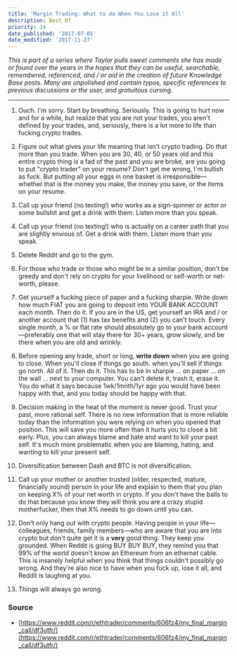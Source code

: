 ```yaml
---
title: 'Margin Trading: What to do When You Lose it All'
description: Best Of
priority: 14
date_published: '2017-07-05'
date_modified: '2017-11-27'
---
```



*This is part of a series where Taylor pulls sweet comments she has made or found over the years in the hopes that they can be useful, searchable, remembered, referenced, and / or aid in the creation of future Knowledge Base posts. Many are unpolished and contain typos, specific references to previous discussions or the user, and gratuitous cursing.*

---

1. Ouch. I'm sorry. Start by breathing. Seriously. This is going to hurt now and for a while, but realize that you are not your trades, you aren't defined by your trades, and, seriously, there is a lot more to life than fucking crypto trades.

2. Figure out what gives your life meaning that isn't crypto trading. Do that more than you trade. When you are 30, 40, or 50 years old and this entire crypto thing is a fad of the past and you are broke, are you going to put "crypto trader" on your resume? Don't get me wrong, I'm bullish as fuck. But putting all your eggs in one basket is irresponsible—whether that is the money you make, the money you save, or the items on your resume.

3. Call up your friend (no texting!) who works as a sign-spinner or actor or some bullshit and get a drink with them. Listen more than you speak.

4. Call up your friend (no texting!) who is actually on a career path that you are slightly envious of. Get a drink with them. Listen more than you speak.

5. Delete Reddit and go to the gym.

6. For those who trade or those who might be in a similar position, don't be greedy and don't rely on crypto for your livelihood or self-worth or net-worth, please.

7. Get yourself a fucking piece of paper and a fucking sharpie. Write down how much FIAT you are going to deposit into YOUR BANK ACCOUNT each month. Then do it. If you are in the US, get yourself an IRA and / or another account that (1) has tax benefits and (2) you can't touch. Every single month, a % or flat rate should absolutely go to your bank account—preferably one that will stay there for 30+ years, grow slowly, and be there when you are old and wrinkly.

8. Before opening any trade, short or long, **write down** when you are going to close. When you'll close if things go south. when you'll sell if things go north. All of it. Then do it. This has to be in sharpie ... on paper ... on the wall ... next to your computer. You can't delete it, trash it, erase it. You do what it says because 1wk/1mnth/1yr ago you would have been happy with that, and you today should be happy with that.

9. Decision making in the heat of the moment is never good. Trust your past, more rational self. There is no new information that is more reliable today than the information you were relying on when you opened that position. This will save you more often than it hurts you to close a bit early. Plus, you can always blame and hate and want to kill your past self. It's much more problematic when you are blaming, hating, and wanting to kill your present self.

10. Diversification between Dash and BTC is not diversification.

11. Call up your mother or another trusted (older, respected, mature, financially sound) person in your life and explain to them that you plan on keeping X% of your net worth in crypto. If you don't have the balls to do that because you know they will think you are a crazy stupid motherfucker, then that X% needs to go down until you can.

12. Don't only hang out with crypto people. Having people in your life—colleagues, friends, family members—who are aware that you are into crypto but don't quite get it is a **very** good thing. They keep you grounded. When Reddit is going BUY BUY BUY, they remind you that 99% of the world doesn't know an Ethereum from an ethernet cable. This is insanely helpful when you think that things couldn't possibly go wrong. And they're also nice to have when you fuck up, lose it all, and Reddit is laughing at you.

13. Things will always go wrong.


### Source

- [https://www.reddit.com/r/ethtrader/comments/606fz4/my_final_margin_call/df3utfr/](https://www.reddit.com/r/ethtrader/comments/606fz4/my_final_margin_call/df3utfr/)

